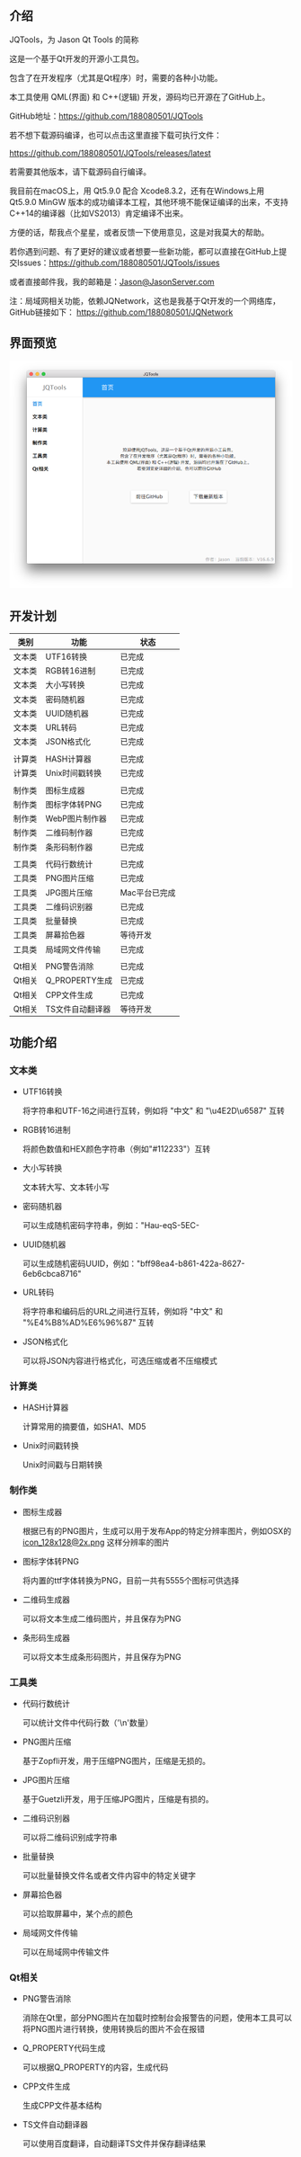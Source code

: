 ## 介绍

JQTools，为 Jason Qt Tools 的简称

这是一个基于Qt开发的开源小工具包。

包含了在开发程序（尤其是Qt程序）时，需要的各种小功能。

本工具使用 QML(界面) 和 C++(逻辑) 开发，源码均已开源在了GitHub上。

GitHub地址：https://github.com/188080501/JQTools

若不想下载源码编译，也可以点击这里直接下载可执行文件：
 
https://github.com/188080501/JQTools/releases/latest

若需要其他版本，请下载源码自行编译。 

我目前在macOS上，用 Qt5.9.0 配合 Xcode8.3.2，还有在Windows上用 Qt5.9.0 MinGW 版本的成功编译本工程，其他环境不能保证编译的出来，不支持C++14的编译器（比如VS2013）肯定编译不出来。

方便的话，帮我点个星星，或者反馈一下使用意见，这是对我莫大的帮助。

若你遇到问题、有了更好的建议或者想要一些新功能，都可以直接在GitHub上提交Issues：https://github.com/188080501/JQTools/issues

或者直接邮件我，我的邮箱是：Jason@JasonServer.com

注：局域网相关功能，依赖JQNetwork，这也是我基于Qt开发的一个网络库，GitHub链接如下：
https://github.com/188080501/JQNetwork

## 界面预览

![](./preview/JQToolsPreview.png)

## 开发计划

类别|功能|状态
---|---|---
文本类|UTF16转换|已完成
文本类|RGB转16进制|已完成
文本类|大小写转换|已完成
文本类|密码随机器|已完成
文本类|UUID随机器|已完成
文本类|URL转码|已完成
文本类|JSON格式化|已完成
 | | 
计算类|HASH计算器|已完成
计算类|Unix时间戳转换|已完成
 | | 
制作类|图标生成器|已完成
制作类|图标字体转PNG|已完成
制作类|WebP图片制作器|已完成
制作类|二维码制作器|已完成
制作类|条形码制作器|已完成
 | | 
工具类|代码行数统计|已完成
工具类|PNG图片压缩|已完成
工具类|JPG图片压缩|Mac平台已完成
工具类|二维码识别器|已完成
工具类|批量替换|已完成
工具类|屏幕拾色器|等待开发
工具类|局域网文件传输|已完成
 | | 
Qt相关|PNG警告消除|已完成
Qt相关|Q_PROPERTY生成|已完成
Qt相关|CPP文件生成|已完成
Qt相关|TS文件自动翻译器|等待开发

## 功能介绍
### 文本类

* UTF16转换

	将字符串和UTF-16之间进行互转，例如将 "中文" 和 "\u4E2D\u6587" 互转

* RGB转16进制

	将颜色数值和HEX颜色字符串（例如"#112233"）互转
	
* 大小写转换

	文本转大写、文本转小写
	
* 密码随机器

	可以生成随机密码字符串，例如："Hau-eqS-5EC-

* UUID随机器

	可以生成随机密码UUID，例如："bff98ea4-b861-422a-8627-6eb6cbca8716"
	
* URL转码

	将字符串和编码后的URL之间进行互转，例如将 "中文" 和 "%E4%B8%AD%E6%96%87" 互转
	
* JSON格式化

	可以将JSON内容进行格式化，可选压缩或者不压缩模式
	
### 计算类
* HASH计算器

	计算常用的摘要值，如SHA1、MD5
	
* Unix时间戳转换

	Unix时间戳与日期转换
	
### 制作类
* 图标生成器

	根据已有的PNG图片，生成可以用于发布App的特定分辨率图片，例如OSX的 icon_128x128@2x.png 这样分辨率的图片
	
* 图标字体转PNG

	将内置的ttf字体转换为PNG，目前一共有5555个图标可供选择
	
* 二维码生成器

	可以将文本生成二维码图片，并且保存为PNG
	
* 条形码生成器

	可以将文本生成条形码图片，并且保存为PNG

### 工具类
* 代码行数统计

	可以统计文件中代码行数（'\n'数量）
	
* PNG图片压缩

	基于Zopfli开发，用于压缩PNG图片，压缩是无损的。
	
* JPG图片压缩

	基于Guetzli开发，用于压缩JPG图片，压缩是有损的。
	
* 二维码识别器
	
	可以将二维码识别成字符串	

* 批量替换
	
	可以批量替换文件名或者文件内容中的特定关键字

* 屏幕拾色器

	可以拾取屏幕中，某个点的颜色

* 局域网文件传输

	可以在局域网中传输文件
	
### Qt相关
* PNG警告消除

	消除在Qt里，部分PNG图片在加载时控制台会报警告的问题，使用本工具可以将PNG图片进行转换，使用转换后的图片不会在报错
	
* Q_PROPERTY代码生成

	可以根据Q_PROPERTY的内容，生成代码
	
* CPP文件生成

	生成CPP文件基本结构
	
* TS文件自动翻译器

	可以使用百度翻译，自动翻译TS文件并保存翻译结果
